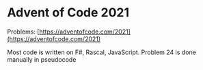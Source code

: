 # Advent of Code 2021

Problems: [https://adventofcode.com/2021](https://adventofcode.com/2021)

Most code is written on F#, Rascal, JavaScript. Problem 24 is done manually in pseudocode 
